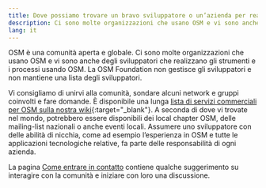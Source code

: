 ```yaml
---
title: Dove possiamo trovare un bravo sviluppatore o un’azienda per realizzare qualcosa usando OSM?
description: Ci sono molte organizzazioni che usano OSM e vi sono anche degli sviluppatori che realizzano gli strumenti e i processi usando OSM
lang: it
---
```


OSM è una comunità aperta e globale. Ci sono molte organizzazioni che usano OSM e vi sono anche degli sviluppatori che realizzano gli strumenti e i processi usando OSM. La OSM Foundation non gestisce gli sviluppatori e non mantiene una lista degli sviluppatori.

Vi consigliamo di unirvi alla comunità, sondare alcuni network e gruppi coinvolti e fare domande. È disponibile una lunga [lista di servizi commerciali per OSM sulla nostra wiki](https://wiki.openstreetmap.org/wiki/Commercial_OSM_Software_and_Services){:target="_blank"}. A seconda di dove vi trovate nel mondo, potrebbero essere disponibili dei local chapter OSM, delle mailing-list nazionali o anche eventi locali. Assumere uno sviluppatore con delle abilità di nicchia, come ad esempio l’esperienza in OSM e tutte le applicazioni tecnologiche relative, fa parte delle responsabilità di ogni azienda.

La pagina [Come entrare in contatto](/about-osm-community/get-in-touch.md) contiene qualche suggerimento su interagire con la comunità e iniziare con loro una discussione.
